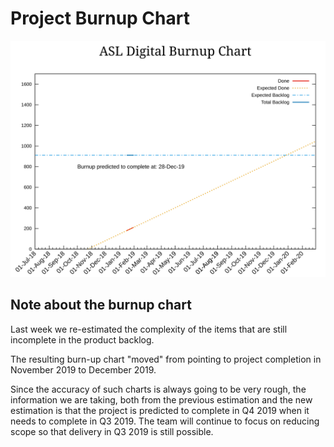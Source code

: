 # Project Burnup Chart
![Burnup Chart](graphs/burnup06022019.svg)

## Note about the burnup chart

Last week we re-estimated the complexity of the items that are still incomplete in the product backlog.

The resulting burn-up chart "moved" from pointing to project completion in November 2019 to December 2019.

Since the accuracy of such charts is always going to be very rough, the information we are taking, both from the previous estimation and the new estimation is that the project is predicted to complete in Q4 2019 when it needs to complete in Q3 2019. The team will continue to focus on reducing scope so that delivery in Q3 2019 is still possible.

